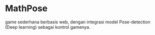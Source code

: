 # MathPose
game sederhana berbasis web, dengan integrasi model Pose-detection (Deep learning) sebagai kontrol gamenya.
